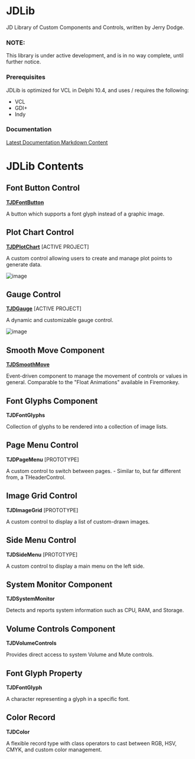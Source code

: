 # JDLib
JD Library of Custom Components and Controls, written by Jerry Dodge.

### NOTE:
This library is under active development, and is in no way complete, until further notice.

### Prerequisites

JDLib is optimized for VCL in Delphi 10.4, and uses / requires the following:

- VCL
- GDI+
- Indy

### Documentation

[Latest Documentation Markdown Content](/Docs/JDLib%20Docs.md)



# JDLib Contents


## Font Button Control
**[TJDFontButton](/Docs/TJDFontButton.md)**

A button which supports a font glyph instead of a graphic image.


## Plot Chart Control
**[TJDPlotChart](/Docs/TJDPlotChart.md)** [ACTIVE PROJECT]

A custom control allowing users to create and manage plot points to generate data.

![image](https://github.com/user-attachments/assets/c714ec12-9d92-4fc1-8172-56fe0d3b1d4f)


## Gauge Control
**[TJDGauge](/Docs/TJDGauge.md)** [ACTIVE PROJECT]

A dynamic and customizable gauge control.

![image](https://github.com/user-attachments/assets/45613732-589e-4674-8b86-e0615ddec064)


## Smooth Move Component
 **[TJDSmoothMove](/Docs/TJDSmoothMove.md)**
 
Event-driven component to manage the movement of controls or values in general. Comparable to the "Float Animations" available in Firemonkey.


## Font Glyphs Component
**TJDFontGlyphs**

Collection of glyphs to be rendered into a collection of image lists.


## Page Menu Control
**TJDPageMenu** [PROTOTYPE]

A custom control to switch between pages. 
    - Similar to, but far different from, a THeaderControl.


## Image Grid Control
**TJDImageGrid** [PROTOTYPE]

A custom control to display a list of custom-drawn images.


## Side Menu Control
**TJDSideMenu** [PROTOTYPE]

A custom control to display a main menu on the left side.


## System Monitor Component
**TJDSystemMonitor**

Detects and reports system information such as CPU, RAM, and Storage.


## Volume Controls Component
**TJDVolumeControls**

Provides direct access to system Volume and Mute controls.



## Font Glyph Property
**TJDFontGlyph**

A character representing a glyph in a specific font.


## Color Record
**TJDColor**

A flexible record type with class operators to cast between RGB, HSV, CMYK, and custom color management.
